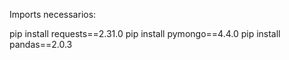 Imports necessarios:

pip install requests==2.31.0
pip install pymongo==4.4.0
pip install pandas==2.0.3

